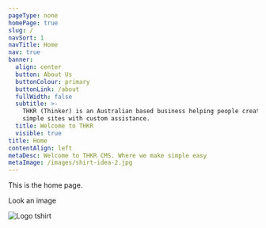 ```yaml
---
pageType: none
homePage: true
slug: /
navSort: 1
navTitle: Home
nav: true
banner:
  align: center
  button: About Us
  buttonColour: primary
  buttonLink: /about
  fullWidth: false
  subtitle: >-
    THKR (Thinker) is an Australian based business helping people create fast,
    simple sites with custom assistance.
  title: Welcome to THKR
  visible: true
title: Home
contentAlign: left
metaDesc: Welcome to THKR CMS. Where we make simple easy
metaImage: /images/shirt-idea-2.jpg
---
```

This is the home page.

Look an image

![Logo tshirt](/images/shirt-idea-2.jpg)
